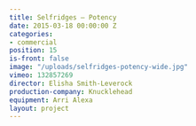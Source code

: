 ```yaml
---
title: Selfridges — Potency
date: 2015-03-18 00:00:00 Z
categories:
- commercial
position: 15
is-front: false
image: "/uploads/selfridges-potency-wide.jpg"
vimeo: 132857269
director: Elisha Smith-Leverock
production-company: Knucklehead
equipment: Arri Alexa
layout: project
---
```


